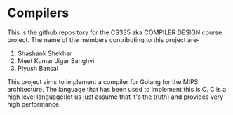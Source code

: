 # Compilers

This is the github repository for the CS335 aka COMPILER DESIGN course project. The name of the members contributing to this project are-

1. Shashank Shekhar
2. Meet Kumar Jigar Sanghvi
3. Piyush Bansal

This project aims to implement a compiler for Golang for the MIPS architecture. The language that has been used to implement this is C.
C is a high level language(let us just assume that it's the truth) and provides very high performance.
